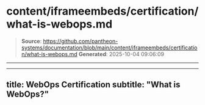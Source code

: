 # content/iframeembeds/certification/what-is-webops.md

> **Source**: https://github.com/pantheon-systems/documentation/blob/main/content/iframeembeds/certification/what-is-webops.md
> **Generated**: 2025-10-04 09:06:09

---

---
title: WebOps Certification
subtitle: "What is WebOps?"
---

<Partial file="certification-guide/what-is-webops.md" />

